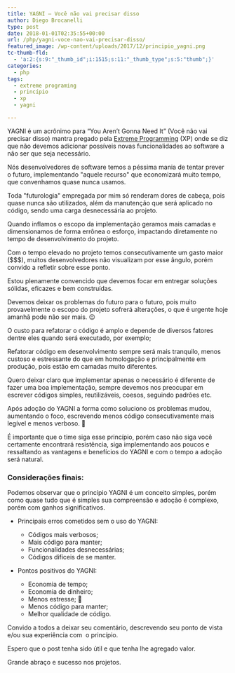 ```yaml
---
title: YAGNI – Você não vai precisar disso
author: Diego Brocanelli
type: post
date: 2018-01-01T02:35:55+00:00
url: /php/yagni-voce-nao-vai-precisar-disso/
featured_image: /wp-content/uploads/2017/12/principio_yagni.png
tc-thumb-fld:
  - 'a:2:{s:9:"_thumb_id";i:1515;s:11:"_thumb_type";s:5:"thumb";}'
categories:
  - php
tags:
  - extreme programing
  - princípio
  - xp
  - yagni

---
```


YAGNI é um acrônimo para “You Aren’t Gonna Need It” (Você não vai precisar disso) mantra pregado pela [Extreme Programming](http://www.extremeprogramming.org/) (XP) onde se diz que não devemos adicionar possíveis novas funcionalidades ao software a não ser que seja necessário.

Nós desenvolvedores de software temos a péssima mania de tentar prever o futuro, implementando "aquele recurso" que economizará muito tempo, que convenhamos quase nunca usamos.

Toda "futurologia" empregada por mim só renderam dores de cabeça, pois quase nunca são utilizados, além da manutenção que será aplicado no código, sendo uma carga desnecessária ao projeto.

Quando inflamos o escopo da implementação geramos mais camadas e dimensionamos de forma errônea o esforço, impactando diretamente no tempo de desenvolvimento do projeto.

Com o tempo elevado no projeto temos consecutivamente um gasto maior ($$$), muitos desenvolvedores não visualizam por esse ângulo, porém convido a refletir sobre esse ponto.

Estou plenamente convencido que devemos focar em entregar soluções sólidas, eficazes e bem construídas.

Devemos deixar os problemas do futuro para o futuro, pois muito provavelmente o escopo do projeto sofrerá alterações, o que é urgente hoje amanhã pode não ser mais. 😉

O custo para refatorar o código é amplo e depende de diversos fatores dentre eles quando será executado, por exemplo;

Refatorar código em desenvolvimento sempre será mais tranquilo, menos custoso e estressante do que em homologação e principalmente em produção, pois estão em camadas muito diferentes.

Quero deixar claro que implementar apenas o necessário é diferente de fazer uma boa implementação, sempre devemos nos preocupar em escrever códigos simples, reutilizáveis, coesos, seguindo padrões etc.

Após adoção do YAGNI a forma como soluciono os problemas mudou, aumentando o foco, escrevendo menos código consecutivamente mais legível e menos verboso. 🙂

É importante que o time siga esse princípio, porém caso não siga você certamente encontrará resistência, siga implementando aos poucos e ressaltando as vantagens e benefícios do YAGNI e com o tempo a adoção será natural.



### Considerações finais:

Podemos observar que o princípio YAGNI é um conceito simples, porém como quase tudo que é simples sua compreensão e adoção é complexo, porém com ganhos significativos.

* Principais erros cometidos sem o uso do YAGNI:
  * Códigos mais verbosos;
  * Mais código para manter;
  * Funcionalidades desnecessárias;
  * Códigos difíceis de se manter.

* Pontos positivos do YAGNI:
  * Economia de tempo;
  * Economia de dinheiro;
  * Menos estresse; 🙂
  * Menos código para manter;
  * Melhor qualidade de código.

Convido a todos a deixar seu comentário, descrevendo seu ponto de vista e/ou sua experiência com  o princípio.

Espero que o post tenha sido útil e que tenha lhe agregado valor.

Grande abraço e sucesso nos projetos.

